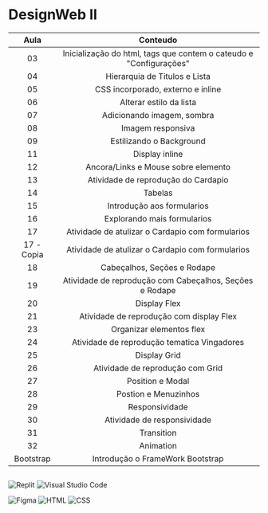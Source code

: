 # DesignWeb II

**Aula** | **Conteudo** |
:--: | :--: |
03 | Inicialização do html, tags que contem o cateudo e "Configurações" |
04 | Hierarquia de Titulos e Lista |
05 | CSS incorporado, externo e inline |
06 | Alterar estilo da lista |
07 | Adicionando imagem, sombra  |
08 | Imagem responsiva |
09 | Estilizando o Background |
11 | Display inline |
12 | Ancora/Links e Mouse sobre elemento |
13 | Atividade de reprodução do Cardapio |
14 | Tabelas |
15 | Introdução aos formularios |
16 | Explorando mais formularios |
17 | Atividade de atulizar o Cardapio com formularios |
17 - Copia | Atividade de atulizar o Cardapio com formularios |
18 | Cabeçalhos, Seções e Rodape |
19 | Atividade de reprodução com Cabeçalhos, Seções e Rodape |
20 | Display Flex |
21 | Atividade de reprodução com display Flex |
23 | Organizar elementos flex |
24 | Atividade de reprodução tematica Vingadores |
25 | Display Grid |
26 | Atividade de reprodução com Grid |
27 | Position e Modal |
28 | Postion e Menuzinhos |
29 | Responsividade |
30 | Atividade de responsividade |
31 | Transition |
32 | Animation |
Bootstrap | Introdução o FrameWork Bootstrap |

## 

![Replit](https://img.shields.io/badge/-Replit-1C2333?logo=replit&style=for-the-badge)
![Visual Studio Code](https://img.shields.io/badge/-Visual%20Studio%20Code-ffffff?logo=visualstudiocode&style=for-the-badge&logoColor=blue)

![Figma](https://img.shields.io/badge/-Figma-black?logo=figma&style=for-the-badge&logoColor=red) 
![HTML](https://img.shields.io/badge/-HTML-orange?logo=html5&logoColor=white&style=for-the-badge) 
![CSS](https://img.shields.io/badge/-CSS-blue?logo=css3&logoColor=white&style=for-the-badge)
